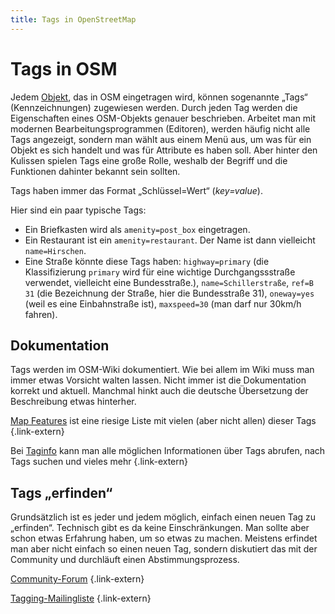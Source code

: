 ```yaml
---
title: Tags in OpenStreetMap
---
```


# Tags in OSM

Jedem [Objekt](/beitragen/datenmodell/), das in OSM eingetragen wird, können
sogenannte „Tags“ (Kennzeichnungen) zugewiesen werden. Durch jeden Tag werden
die Eigenschaften eines OSM-Objekts genauer beschrieben. Arbeitet man mit
modernen Bearbeitungsprogrammen (Editoren), werden häufig nicht alle Tags
angezeigt, sondern man wählt aus einem Menü aus, um was für ein Objekt es sich
handelt und was für Attribute es haben soll. Aber hinter den Kulissen spielen
Tags eine große Rolle, weshalb der Begriff und die Funktionen dahinter bekannt
sein sollten.

Tags haben immer das Format „Schlüssel=Wert“ (*key=value*).

Hier sind ein paar typische Tags:

* Ein Briefkasten wird als `amenity=post_box` eingetragen.
* Ein Restaurant ist ein `amenity=restaurant`. Der Name ist dann vielleicht
  `name=Hirschen`.
* Eine Straße könnte diese Tags haben: `highway=primary` (die Klassifizierung
  `primary` wird für eine wichtige Durchgangssstraße verwendet, vielleicht eine
  Bundesstraße.), `name=Schillerstraße`, `ref=B 31` (die Bezeichnung der Straße,
  hier die Bundesstraße 31), `oneway=yes` (weil es eine Einbahnstraße ist),
  `maxspeed=30` (man darf nur 30km/h fahren).

## Dokumentation

Tags werden im OSM-Wiki dokumentiert. Wie bei allem im Wiki muss man immer
etwas Vorsicht walten lassen. Nicht immer ist die Dokumentation korrekt und
aktuell. Manchmal hinkt auch die deutsche Übersetzung der Beschreibung etwas
hinterher.

[Map Features](https://wiki.openstreetmap.org/wiki/Map_features) ist eine
riesige Liste mit vielen (aber nicht allen) dieser Tags
{.link-extern}

Bei [Taginfo](https://taginfo.openstreetmap.org/) kann man alle möglichen
Informationen über Tags abrufen, nach Tags suchen und vieles mehr
{.link-extern}

## Tags „erfinden“

Grundsätzlich ist es jeder und jedem möglich, einfach einen neuen Tag zu
„erfinden“. Technisch gibt es da keine Einschränkungen. Man sollte aber schon
etwas Erfahrung haben, um so etwas zu machen. Meistens erfindet man aber nicht
einfach so einen neuen Tag, sondern diskutiert das mit der Community und
durchläuft einen Abstimmungsprozess.

[Community-Forum](https://community.openstreetmap.org/)
{.link-extern}

[Tagging-Mailingliste](https://lists.openstreetmap.org/listinfo/tagging)
{.link-extern}

